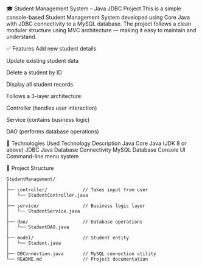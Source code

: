 🎓 Student Management System – Java JDBC Project
This is a simple console-based Student Management System developed using Core Java with JDBC connectivity to a MySQL database. The project follows a clean modular structure using MVC architecture — making it easy to maintain and understand.

✅ Features
Add new student details

Update existing student data

Delete a student by ID

Display all student records

Follows a 3-layer architecture:

Controller (handles user interaction)

Service (contains business logic)

DAO (performs database operations)

🧱 Technologies Used
Technology	Description
Java	Core Java (JDK 8 or above)
JDBC	Java Database Connectivity
MySQL	Database
Console UI	Command-line menu system

🧩 Project Structure
```
StudentManagement/
│
├── controller/             // Takes input from user
│   └── StudentController.java
│
├── service/                // Business logic layer
│   └── StudentService.java
│
├── dao/                    // Database operations
│   └── StudentDAO.java
│
├── model/                  // Student entity
│   └── Student.java
│
├── DBConnection.java       // MySQL connection utility
└── README.md               // Project documentation
```
